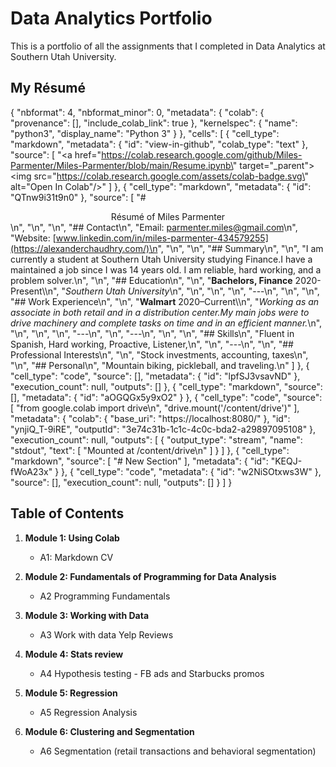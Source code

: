 # Data Analytics Portfolio
This is a portfolio of all the assignments that I completed in Data Analytics at Southern Utah University. 

## My Résumé
{
  "nbformat": 4,
  "nbformat_minor": 0,
  "metadata": {
    "colab": {
      "provenance": [],
      "include_colab_link": true
    },
    "kernelspec": {
      "name": "python3",
      "display_name": "Python 3"
    }
  },
  "cells": [
    {
      "cell_type": "markdown",
      "metadata": {
        "id": "view-in-github",
        "colab_type": "text"
      },
      "source": [
        "<a href=\"https://colab.research.google.com/github/Miles-Parmenter/Miles-Parmenter/blob/main/Resume.ipynb\" target=\"_parent\"><img src=\"https://colab.research.google.com/assets/colab-badge.svg\" alt=\"Open In Colab\"/></a>"
      ]
    },
    {
      "cell_type": "markdown",
      "metadata": {
        "id": "QTnw9i31t9n0"
      },
      "source": [
        "#<center> Résumé of Miles Parmenter </center>\n",
        "\n",
        "\n",
        "## Contact\n",
        "Email: [parmenter.miles@gmail.com](mailto:alexanderchaudhry@suu.edu)\n",
        "Website: [www.linkedin.com/in/miles-parmenter-434579255](https://alexanderchaudhry.com/)\n",
        "\n",
        "\n",
        "## Summary\n",
        "\n",
        "I am currently a student at Southern Utah University studying Finance.I have a maintained a job since I was 14 years old. I am reliable, hard working, and a problem solver.\n",
        "\n",
        "## Education\n",
        "\n",
        "**Bachelors, Finance**   2020-Present\\\n",
        "*Southern Utah University*\n",
        "\n",
        "\n",
        "\n",
        "---\n",
        "\n",
        "\n",
        "## Work Experience\n",
        "\n",
        "**Walmart**   2020–Current\\\n",
        "*Working as an associate in both retail and in a distribution center.My main jobs were to drive machinery and complete tasks on time and in an efficient manner.*\n",
        "\n",
        "\n",
        "\n",
        "---\n",
        "\n",
        "---\n",
        "\n",
        "\n",
        "## Skills\n",
        "Fluent in Spanish, Hard working, Proactive, Listener,\n",
        "\n",
        "---\n",
        "\n",
        "## Professional Interests\n",
        "\n",
        "Stock investments, accounting, taxes\n",
        "\n",
        "## Personal\n",
        "Mountain biking, pickleball, and traveling.\n"
      ]
    },
    {
      "cell_type": "code",
      "source": [],
      "metadata": {
        "id": "lpfSJ3vsavND"
      },
      "execution_count": null,
      "outputs": []
    },
    {
      "cell_type": "markdown",
      "source": [],
      "metadata": {
        "id": "aOGQGx5y9xO2"
      }
    },
    {
      "cell_type": "code",
      "source": [
        "from google.colab import drive\n",
        "drive.mount('/content/drive')"
      ],
      "metadata": {
        "colab": {
          "base_uri": "https://localhost:8080/"
        },
        "id": "ynjiQ_T-9iRE",
        "outputId": "3e74c31b-1c1c-4c0c-bda2-a29897095108"
      },
      "execution_count": null,
      "outputs": [
        {
          "output_type": "stream",
          "name": "stdout",
          "text": [
            "Mounted at /content/drive\n"
          ]
        }
      ]
    },
    {
      "cell_type": "markdown",
      "source": [
        "# New Section"
      ],
      "metadata": {
        "id": "KEQJ-fWoA23x"
      }
    },
    {
      "cell_type": "code",
      "metadata": {
        "id": "w2NiSOtxws3W"
      },
      "source": [],
      "execution_count": null,
      "outputs": []
    }
  ]
}

## Table of Contents
1. **Module 1: Using Colab**
   - A1: Markdown CV
   
2. **Module 2: Fundamentals of Programming for Data Analysis**
   - A2 Programming Fundamentals
   
3. **Module 3: Working with Data**
   - A3 Work with data Yelp Reviews
  
4. **Module 4: Stats review**
   - A4 Hypothesis testing - FB ads and Starbucks promos

5. **Module 5: Regression**
   - A5 Regression Analysis

6. **Module 6: Clustering and Segmentation**
   - A6 Segmentation (retail transactions and behavioral segmentation)
   

  



